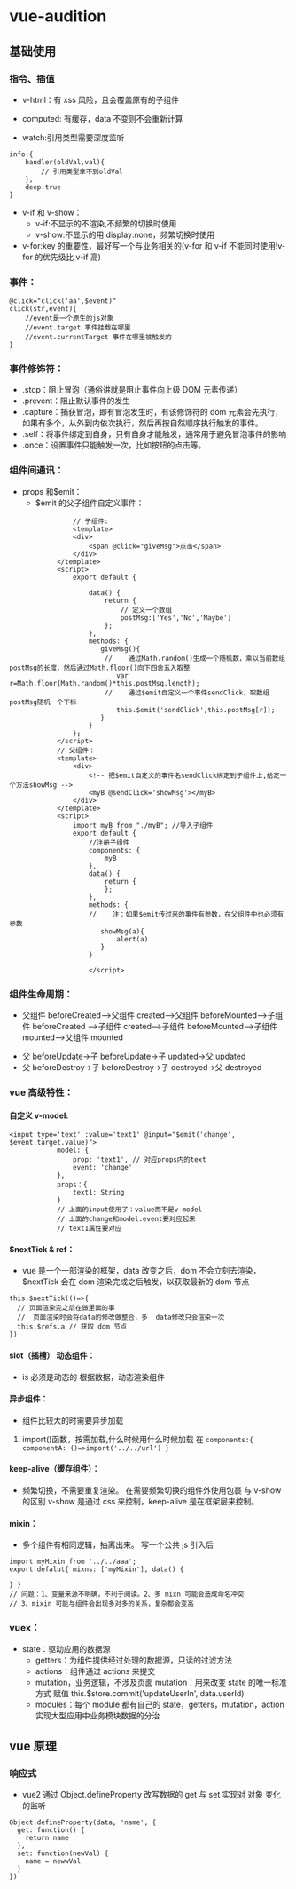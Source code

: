 # vue-audition

## 基础使用

### 指令、插值

- v-html：有 xss 风险，且会覆盖原有的子组件

- computed: 有缓存，data 不变则不会重新计算
- watch:引用类型需要深度监听

```
info:{
	handler(oldVal,val){
		// 引用类型拿不到oldVal
	},
	deep:true
}
```

- v-if 和 v-show：
  - v-if:不显示的不渲染,不频繁的切换时使用
  - v-show:不显示的用 display:none，频繁切换时使用
- v-for:key 的重要性，最好写一个与业务相关的(v-for 和 v-if 不能同时使用!v-for 的优先级比 v-if 高)

### 事件：

```
@click="click('aa',$event)"
click(str,event){
	//event是一个原生的js对象
	//event.target 事件挂载在哪里
	//event.currentTarget 事件在哪里被触发的
}
```

### 事件修饰符：

- .stop：阻止冒泡（通俗讲就是阻止事件向上级 DOM 元素传递）
- .prevent：阻止默认事件的发生
- .capture：捕获冒泡，即有冒泡发生时，有该修饰符的 dom 元素会先执行，如果有多个，从外到内依次执行，然后再按自然顺序执行触发的事件。
- .self：将事件绑定到自身，只有自身才能触发，通常用于避免冒泡事件的影响
- .once：设置事件只能触发一次，比如按钮的点击等。

### 组件间通讯：

- props 和$emit：
  - $emit 的父子组件自定义事件：

```
    			// 子组件:
    			<template>
    		    <div>
    		        <span @click="giveMsg">点击</span>
    		    </div>
    		</template>
    		<script>
    		    export default {

    		        data() {
    		            return {
    		                // 定义一个数组
    		                postMsg:['Yes','No','Maybe']
    		            };
    		        },
    		        methods: {
    		           giveMsg(){
    		            //    通过Math.random()生成一个随机数，乘以当前数组postMsg的长度，然后通过Math.floor()向下四舍五入取整
    		               var r=Math.floor(Math.random()*this.postMsg.length);
    		            //    通过$emit自定义一个事件sendClick，取数组postMsg随机一个下标
    		               this.$emit('sendClick',this.postMsg[r]);
    		           }
    		        }
    		    };
    		</script>
    		// 父组件：
    		<template>
    		    <div>
    		        <!-- 把$emit自定义的事件名sendClick绑定到子组件上,给定一个方法showMsg -->
    		        <myB @sendClick='showMsg'></myB>
    		    </div>
    		</template>
    		<script>
    		    import myB from "./myB"; //导入子组件
    		    export default {
    		        //注册子组件
    		        components: {
    		            myB
    		        },
    		        data() {
    		            return {
    		            };
    		        },
    		        methods: {
    		        //    注：如果$emit传过来的事件有参数，在父组件中也必须有参数
    		           showMsg(a){
    		               alert(a)
    		           }
    		        }

    				</script>
```

### 组件生命周期：

- 父组件 beforeCreated-->父组件 created-->父组件 beforeMounted-->子组件 beforeCreated -->子组件 created-->子组件 beforeMounted-->子组件 mounted-->父组件 mounted

* 父 beforeUpdate->子 beforeUpdate->子 updated->父 updated
* 父 beforeDestroy->子 beforeDestroy->子 destroyed->父 destroyed

### vue 高级特性：

#### 自定义 v-model:

```
<input type='text' :value='text1' @input="$emit('change', $event.target.value)">
  			model: {
  				prop: 'text1', // 对应props内的text
  				event: 'change'
  			},
  			props：{
  				text1: String
  			}
  			// 上面的input使用了：value而不是v-model
  			// 上面的change和model.event要对应起来
  			// text1属性要对应
```

#### $nextTick & ref：

- vue 是一个一部渲染的框架，data 改变之后，dom 不会立刻去渲染，$nextTick 会在 dom 渲染完成之后触发，以获取最新的 dom 节点

```
this.$nextTick(()=>{
  // 页面渲染完之后在做里面的事
  //  页面渲染时会将data的修改做整合，多  data修改只会渲染一次
  this.$refs.a // 获取 dom 节点
})
```

#### slot（插槽） 动态组件：

- is 必须是动态的 <compoment :is="compont-name"/> 根据数据，动态渲染组件

#### 异步组件：

- 组件比较大的时需要异步加载

1. import()函数，按需加载,什么时候用什么时候加载 在 `components:{ componentA: ()=>import('../../url') } `

#### keep-alive（缓存组件）：

- 频繁切换，不需要重复渲染。 在需要频繁切换的组件外使用<keep-alive></keep-alive>包裹 与 v-show 的区别 v-show 是通过 css 来控制，keep-alive 是在框架层来控制。

#### mixin：

- 多个组件有相同逻辑，抽离出来。 写一个公共 js 引入后

```
import myMixin from '../../aaa';
export defalut{ mixns: ['myMixin'], data() {

} }
// 问题：1、变量来源不明确，不利于阅读。2、多 mixn 可能会造成命名冲突
// 3、mixin 可能与组件会出现多对多的关系，复杂都会变高
```

### vuex：

- state：驱动应用的数据源
  - getters：为组件提供经过处理的数据源，只读的过滤方法
  - actions：组件通过 actions 来提交
  - mutation，业务逻辑，不涉及页面 mutation：用来改变 state 的唯一标准方式 赋值 this.$store.commit('updateUserIn', data.userId)
  - modules：每个 module 都有自己的 state，getters，mutation，action 实现大型应用中业务模块数据的分治

## vue 原理

### 响应式

- vue2 通过 Object.defineProperty 改写数据的 get 与 set 实现对 对象 变化的监听

```
Object.defineProperty(data, 'name', {
  get: function() {
    return name
  },
  set: function(newVal) {
    name = newwVal
  }
})
```
